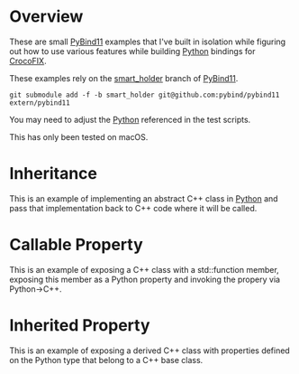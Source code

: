 # Overview

These are small [PyBind11](https://github.com/pybind/pybind11) examples that I've built in isolation while figuring out how to use various features while building [Python](https://www.python.org) bindings for [CrocoFIX](https://github.com/GaryHughes/crocofix).

These examples rely on the [smart_holder](https://github.com/pybind/pybind11/tree/smart_holder) branch of [PyBind11](https://github.com/pybind/pybind11). 

`git submodule add -f -b smart_holder git@github.com:pybind/pybind11 extern/pybind11`

You may need to adjust the [Python](https://www.python.org) referenced in the test scripts.

This has only been tested on macOS.

# Inheritance

This is an example of implementing an abstract C++ class in [Python](https://www.python.org) and pass that implementation back to C++ code where it will be called.

# Callable Property

This is an example of exposing a C++ class with a std::function member, exposing this member as a Python property and invoking the propery via Python->C++.

# Inherited Property

This is an example of exposing a derived C++ class with properties defined on the Python type that belong to a C++ base class.